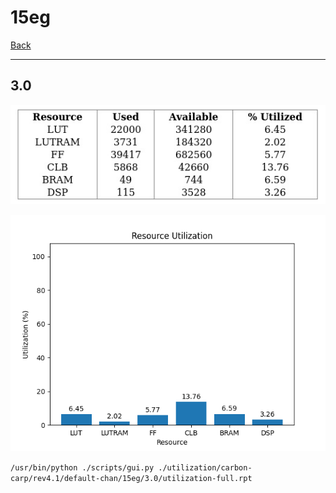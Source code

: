 # 15eg

[Back](<../rev4.1.md>)

---

## 3.0

<p align="center">
	<img src="../../../../../images/carbon-carp/rev4.1/default-chan/15eg/3.0/table.jpg" />
</p>

<p align="center">
	<img src="../../../../../images/carbon-carp/rev4.1/default-chan/15eg/3.0/graph.png" />
</p>

`/usr/bin/python ./scripts/gui.py ./utilization/carbon-carp/rev4.1/default-chan/15eg/3.0/utilization-full.rpt`

